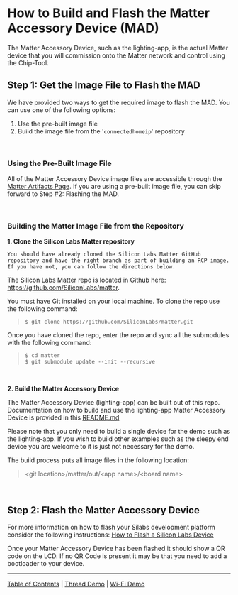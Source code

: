 # How to Build and Flash the Matter Accessory Device (MAD)

The Matter Accessory Device, such as the lighting-app, is the actual Matter
device that you will commission onto the Matter network and control using the
Chip-Tool.

## Step 1: Get the Image File to Flash the MAD

We have provided two ways to get the required image to flash the MAD. You can
use one of the following options:

1. Use the pre-built image file
2. Build the image file from the '`connectedhomeip`' repository

<br>

### **Using the Pre-Built Image File**

All of the Matter Accessory Device image files are accessible through the
[Matter Artifacts Page](../general/ARTIFACTS.md). If you are using a pre-built
image file, you can skip forward to Step #2: Flashing the MAD.

<br>

### **Building the Matter Image File from the Repository**

**1. Clone the Silicon Labs Matter repository**

    You should have already cloned the Silicon Labs Matter GitHub repository and have the right branch as part of building an RCP image. If you have not, you can follow the directions below.

The Silicon Labs Matter repo is located in Github here:
https://github.com/SiliconLabs/matter.

You must have Git installed on your
local machine. To clone the repo use the following command:

> `$ git clone https://github.com/SiliconLabs/matter.git`

Once you have cloned the repo, enter the repo and sync all the submodules with
the following command:

> `$ cd matter` <br> `$ git submodule update --init --recursive`

<br>

**2. Build the Matter Accessory Device**

The Matter Accessory Device (lighting-app) can be built out of this repo. Documentation on how to build and use the lighting-app Matter Accessory Device is provided in this [README.md](../../../examples/lighting-app/efr32/README.md)

Please note that you only need to build a single device for
the demo such as the lighting-app. If you wish to build other examples such as
the sleepy end device you are welcome to it is just not necessary for the demo.

The build process puts all image files in the following location:

> \<git location>/matter/out/\<app name>/\<board name>

<br>

## Step 2: Flash the Matter Accessory Device

For more information on how to flash your Silabs development platform consider
the following instructions:
[How to Flash a Silicon Labs Device](../general/FLASH_SILABS_DEVICE.md)

Once your Matter Accessory Device has been flashed it should show a QR code on
the LCD. If no QR Code is present it may be that you need to add a bootloader to
your device.


----
[Table of Contents](../README.md) | [Thread Demo](./DEMO_OVERVIEW.md) | [Wi-Fi Demo](../wifi/DEMO_OVERVIEW.md)